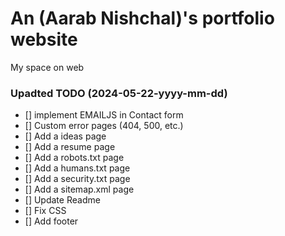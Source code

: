 # An (Aarab Nishchal)'s portfolio website

My space on web

### Upadted TODO (2024-05-22-yyyy-mm-dd)
- [] implement EMAILJS in Contact form
- [] Custom error pages (404, 500, etc.)
- [] Add a ideas page
- [] Add a resume page
- [] Add a robots.txt page
- [] Add a humans.txt page
- [] Add a security.txt page
- [] Add a sitemap.xml page
- [] Update Readme
- [] Fix CSS
- [] Add footer

